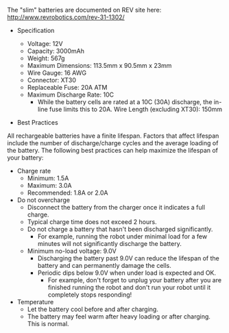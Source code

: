 The "slim" batteries are documented on REV site here:
http://www.revrobotics.com/rev-31-1302/

* Specification

    * Voltage: 12V
    * Capacity: 3000mAh
    * Weight: 567g
    * Maximum Dimensions: 113.5mm x 90.5mm x 23mm
    * Wire Gauge: 16 AWG
    * Connector: XT30
    * Replaceable Fuse: 20A ATM
    * Maximum Discharge Rate: 10C
        * While the battery cells are rated at a 10C (30A) discharge, the in-line fuse limits this to 20A.
        Wire Length (excluding XT30): 150mm

* Best Practices

All rechargeable batteries have a finite lifespan. Factors that affect lifespan
include the number of discharge/charge cycles and the average loading of the
battery. The following best practices can help maximize the lifespan of your
battery:

* Charge rate
    * Minimum: 1.5A
    * Maximum: 3.0A
    * Recommended: 1.8A or 2.0A
* Do not overcharge
    * Disconnect the battery from the charger once it indicates a full charge.
    * Typical charge time does not exceed 2 hours.
    * Do not charge a battery that hasn't been discharged significantly.
        * For example, running the robot under minimal load for a few minutes will not significantly discharge the battery.
    * Minimum no-load voltage: 9.0V
        * Discharging the battery past 9.0V can reduce the lifespan of the battery and can permanently damage the cells.
        * Periodic dips below 9.0V when under load is expected and OK.
            * For example, don't forget to unplug your battery after you are finished running the robot and don't run your robot until it completely stops responding!
* Temperature
    * Let the battery cool before and after charging.
    * The battery may feel warm after heavy loading or after charging. This is normal.

